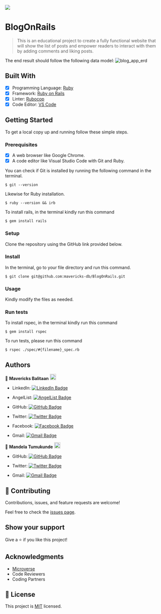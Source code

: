 ![](https://img.shields.io/badge/Microverse-blueviolet)

# BlogOnRails

> This is an educational project to create a fully functional website that will show the list of
posts and empower readers to interact with them by adding comments and liking posts.

The end result should follow the following data model:
![blog_app_erd](https://user-images.githubusercontent.com/98527559/183687702-78296b83-2fff-4488-b4ee-a3373bc6bd9c.png)

## Built With

- [x] Programming Language: [Ruby](https://www.ruby-lang.org/en/)
- [x] Framework: [Ruby on Rails](https://rubyonrails.org/)
- [x] Linter: [Rubocop](https://rubocop.org/)
- [x] Code Editor: [VS Code](https://code.visualstudio.com/)

## Getting Started

To get a local copy up and running follow these simple steps.

### Prerequisites

- [x] A web browser like Google Chrome.
- [x] A code editor like Visual Studio Code with Git and Ruby.

You can check if Git is installed by running the following command in the terminal.
```
$ git --version
```

Likewise for Ruby installation.
```
$ ruby --version && irb
```

To install rails, in the terminal kindly run this command
```
$ gem install rails
```

### Setup

Clone the repository using the GitHub link provided below.

### Install

In the terminal, go to your file directory and run this command.

```
$ git clone git@github.com:mavericks-db/BlogOnRails.git
```

### Usage

Kindly modify the files as needed.

### Run tests

To install rspec, in the terminal kindly run this command

```
$ gem install rspec
```

To run tests, please run this command
```
$ rspec ./spec/#{filename}_spec.rb
```

## Authors

👤 **Mavericks Balitaan** <img src="https://emojis.slackmojis.com/emojis/images/1531849430/4246/blob-sunglasses.gif?1531849430" width="20"/>

- LinkedIn: [![LinkedIn Badge](https://img.shields.io/badge/-mavericks--db-white?logo=LinkedIn&logoColor=0A66C2&style=plastic)](https://www.linkedin.com/in/mavericks-db/)

- AngelList: [![AngelList Badge](https://img.shields.io/badge/-mavericks--db-white?logo=AngelList&logoColor=000000&style=plastic)](https://angel.co/u/mavericks-db)

- GitHub: [![GitHub Badge](https://img.shields.io/badge/-mavericks--db-white?logo=GitHub&logoColor=181717&style=plastic)](https://github.com/mavericks-db)

- Twitter: [![Twitter Badge](https://img.shields.io/badge/-mavericks__db-white?logo=Twitter&logoColor=1DA1F2&style=plastic)](https://twitter.com/mavericks_db)

- Facebook: [![Facebook Badge](https://img.shields.io/badge/-mavericksdb-white?logo=Facebook&logoColor=1877F2&style=plastic)](https://www.facebook.com/mavericksdb/)

- Gmail: [![Gmail Badge](https://img.shields.io/badge/-balitaanmavericks-white?logo=Gmail&logoColor=EA4335&style=plastic)](mailto:balitaanmavericks@gmail.com)

👤 **Mandela Tumukunde** <img src="https://emojis.slackmojis.com/emojis/images/1531849430/4246/blob-sunglasses.gif?1531849430" width="20"/>

- GitHub: [![GitHub Badge](https://img.shields.io/badge/-mandelatuks-white?logo=GitHub&logoColor=181717&style=plastic)](https://github.com/mandelatuks)

- Twitter: [![Twitter Badge](https://img.shields.io/badge/-MandelaTm1-white?logo=Twitter&logoColor=1DA1F2&style=plastic)](https://twitter.com/MandelaTm1)

- Gmail: [![Gmail Badge](https://img.shields.io/badge/-manderat206-white?logo=Gmail&logoColor=EA4335&style=plastic)](mailto:manderat206@gmail.com)



## 🤝 Contributing

Contributions, issues, and feature requests are welcome!

Feel free to check the [issues page](https://github.com/mavericks-db/BlogOnRails/issues).

## Show your support

Give a ⭐️ if you like this project!

## Acknowledgments

- [Microverse](https://www.microverse.org/)
- Code Reviewers
- Coding Partners

## 📝 License

This project is [MIT](./MIT.md) licensed.
